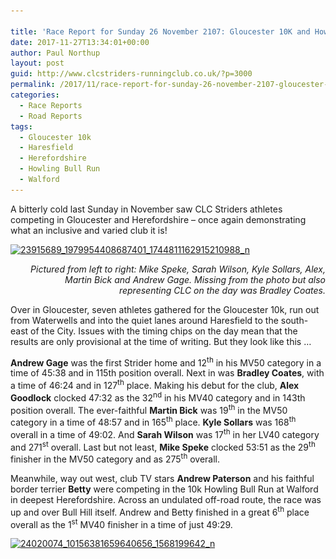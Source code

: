 ```yaml
---

title: 'Race Report for Sunday 26 November 2107: Gloucester 10K and Howling Bull Run'
date: 2017-11-27T13:34:01+00:00
author: Paul Northup
layout: post
guid: http://www.clcstriders-runningclub.co.uk/?p=3000
permalink: /2017/11/race-report-for-sunday-26-november-2107-gloucester-10k-and-howling-bull-run/
categories:
  - Race Reports
  - Road Reports
tags:
  - Gloucester 10k
  - Haresfield
  - Herefordshire
  - Howling Bull Run
  - Walford
---
```

A bitterly cold last Sunday in November saw CLC Striders athletes competing in Gloucester and Herefordshire – once again demonstrating what an inclusive and varied club it is!

[<img class="alignnone wp-image-3001" src="/Images/2017/11/23915689_1979954408687401_1744811162915210988_n.jpg" alt="23915689_1979954408687401_1744811162915210988_n" width="800" height="600" srcset="/Images/2017/11/23915689_1979954408687401_1744811162915210988_n.jpg 960w, /Images/2017/11/23915689_1979954408687401_1744811162915210988_n-300x225.jpg 300w, /Images/2017/11/23915689_1979954408687401_1744811162915210988_n-768x576.jpg 768w" sizes="(max-width: 800px) 100vw, 800px" />](/Images/2017/11/23915689_1979954408687401_1744811162915210988_n.jpg)

<p style="text-align: right;">
  <em>Pictured from left to right: Mike Speke, Sarah Wilson, Kyle Sollars, Alex, Martin Bick and Andrew Gage. Missing from the photo but also representing CLC on the day was Bradley Coates.</em>
</p>

Over in Gloucester, seven athletes gathered for the Gloucester 10k, run out from Waterwells and into the quiet lanes around Haresfield to the south-east of the City. Issues with the timing chips on the day mean that the results are only provisional at the time of writing. But they look like this …

**Andrew Gage** was the first Strider home and 12<sup>th</sup> in his MV50 category in a time of 45:38 and in 115th position overall. Next in was **Bradley Coates**, with a time of 46:24 and in 127<sup>th</sup> place. Making his debut for the club, **Alex Goodlock** clocked 47:32 as the 32<sup>nd</sup> in his MV40 category and in 143th position overall. The ever-faithful **Martin Bick** was 19<sup>th</sup> in the MV50 category in a time of 48:57 and in 165<sup>th</sup> place. **Kyle Sollars** was 168<sup>th</sup> overall in a time of 49:02. And **Sarah Wilson** was 17<sup>th</sup> in her LV40 category and 271<sup>st</sup> overall. Last but not least, **Mike Speke** clocked 53:51 as the 29<sup>th</sup> finisher in the MV50 category and as 275<sup>th</sup> overall.

Meanwhile, way out west, club TV stars **Andrew Paterson** and his faithful border terrier **Betty** were competing in the 10k Howling Bull Run at Walford in deepest Herefordshire. Across an undulated off-road route, the race was up and over Bull Hill itself. Andrew and Betty finished in a great 6<sup>th</sup> place overall as the 1<sup>st</sup> MV40 finisher in a time of just 49:29.

[<img class="alignnone size-full wp-image-3002" src="/Images/2017/11/24020074_10156381659640656_1568199642_n.jpg" alt="24020074_10156381659640656_1568199642_n" width="480" height="480" srcset="/Images/2017/11/24020074_10156381659640656_1568199642_n.jpg 480w, /Images/2017/11/24020074_10156381659640656_1568199642_n-150x150.jpg 150w, /Images/2017/11/24020074_10156381659640656_1568199642_n-300x300.jpg 300w" sizes="(max-width: 480px) 100vw, 480px" />](/Images/2017/11/24020074_10156381659640656_1568199642_n.jpg)
